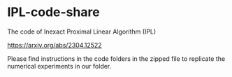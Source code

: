 # IPL-code-share
The code of Inexact Proximal Linear Algorithm (IPL)

https://arxiv.org/abs/2304.12522

Please find instructions in the code folders in the zipped file to replicate the numerical experiments in our folder.
